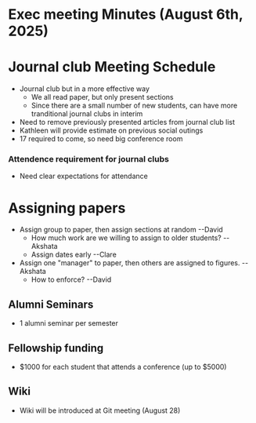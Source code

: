 # Exec meeting Minutes (August 6th, 2025)

# Journal club Meeting Schedule

- Journal club but in a more effective way
  - We all read paper, but only present sections
  - Since there are a small number of new students, can have more tranditional
    journal clubs in interim
- Need to remove previously presented articles from journal club list
- Kathleen will provide estimate on previous social outings
- 17 required to come, so need big conference room

### Attendence requirement for journal clubs

- Need clear expectations for attendance

# Assigning papers

- Assign group to paper, then assign sections at random --David
  - How much work are we willing to assign to older students? --Akshata
  - Assign dates early --Clare
- Assign one "manager" to paper, then others are assigned to figures. --Akshata
  - How to enforce? --David

## Alumni Seminars

- 1 alumni seminar per semester

## Fellowship funding

- $1000 for each student that attends a conference (up to $5000)

## Wiki

- Wiki will be introduced at Git meeting (August 28)
